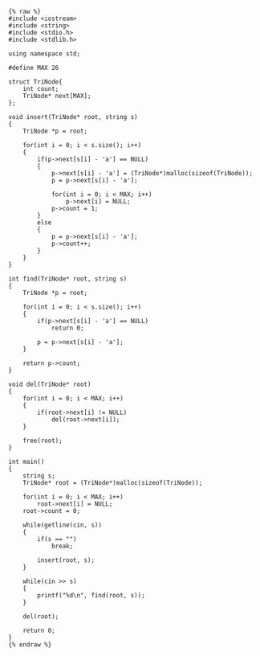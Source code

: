     {% raw %}
    #include <iostream>
    #include <string>
    #include <stdio.h>
    #include <stdlib.h>
    
    using namespace std;
    
    #define MAX 26
    
    struct TriNode{
    	int count;
    	TriNode* next[MAX];
    };
    
    void insert(TriNode* root, string s)
    {
    	TriNode *p = root;
    
    	for(int i = 0; i < s.size(); i++)
    	{
    		if(p->next[s[i] - 'a'] == NULL)
    		{
    			p->next[s[i] - 'a'] = (TriNode*)malloc(sizeof(TriNode));
    			p = p->next[s[i] - 'a']; 
    
    			for(int i = 0; i < MAX; i++)
    				p->next[i] = NULL;
    			p->count = 1;
    		}
    		else
    		{
    			p = p->next[s[i] - 'a']; 
    			p->count++;	
    		}
    	}
    }
    
    int find(TriNode* root, string s)
    {
    	TriNode *p = root;
    
    	for(int i = 0; i < s.size(); i++)
    	{
    		if(p->next[s[i] - 'a'] == NULL)
    			return 0;
    
    		p = p->next[s[i] - 'a'];
    	}	
    
    	return p->count;
    }
    
    void del(TriNode* root)
    {
    	for(int i = 0; i < MAX; i++)
    	{
    		if(root->next[i] != NULL)
    			del(root->next[i]);
    	}
    
    	free(root);
    }
    
    int main()
    {
    	string s;
    	TriNode* root = (TriNode*)malloc(sizeof(TriNode));
    	
    	for(int i = 0; i < MAX; i++)
    		root->next[i] = NULL;
    	root->count = 0;
    
    	while(getline(cin, s))	
    	{
    		if(s == "")
    			break;
    	
    		insert(root, s);
    	}
    
    	while(cin >> s)
    	{
    		printf("%d\n", find(root, s));
    	}
    	
    	del(root);
    	
    	return 0;
    }
    {% endraw %}
